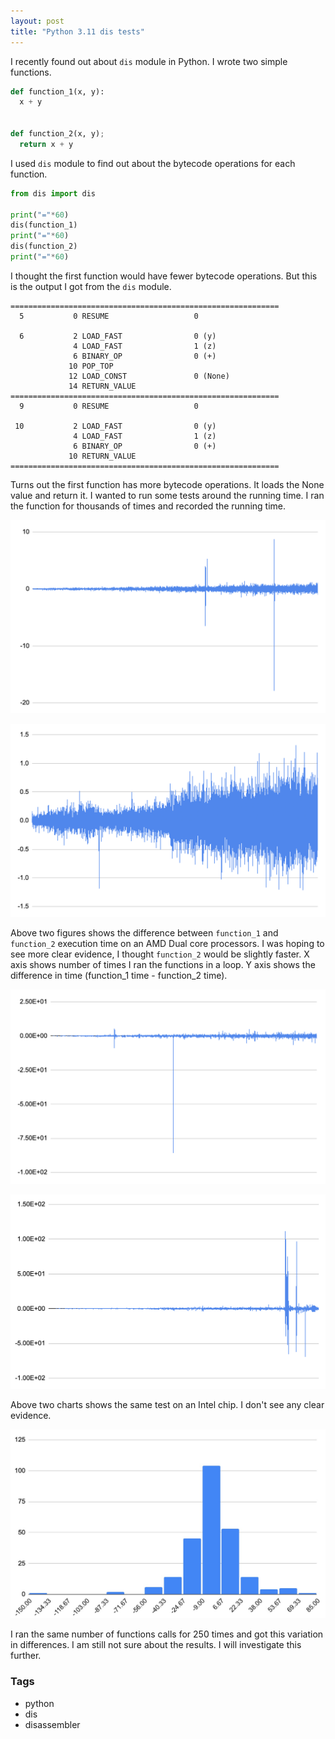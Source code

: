 ```yaml
---
layout: post
title: "Python 3.11 dis tests"
---
```


I recently found out about `dis` module in Python. I wrote two simple functions.

```python
def function_1(x, y):
  x + y


def function_2(x, y);
  return x + y
```

I used `dis` module to find out about the bytecode operations for each function. 

```python
from dis import dis

print("="*60)
dis(function_1)
print("="*60)
dis(function_2)
print("="*60)
```

I thought the first function would have fewer bytecode operations. But this is the output I got from the `dis` module.

```console
============================================================
  5           0 RESUME                   0

  6           2 LOAD_FAST                0 (y)
              4 LOAD_FAST                1 (z)
              6 BINARY_OP                0 (+)
             10 POP_TOP
             12 LOAD_CONST               0 (None)
             14 RETURN_VALUE
============================================================
  9           0 RESUME                   0

 10           2 LOAD_FAST                0 (y)
              4 LOAD_FAST                1 (z)
              6 BINARY_OP                0 (+)
             10 RETURN_VALUE
============================================================
```

Turns out the first function has more bytecode operations. It loads the None value and return it. I wanted to run some tests around the running time. I ran the function for thousands of times and recorded the running time. 

![](../resources/16.png)

![](../resources/17.png)

Above two figures shows the difference between `function_1` and `function_2` execution time on an AMD Dual core processors. I was hoping to see more clear evidence, I thought `function_2` would be slightly faster. X axis shows number of times I ran the functions in a loop. Y axis shows the difference in time (function_1 time - function_2 time).

![](../resources/18.png)

![](../resources/19.png)

Above two charts shows the same test on an Intel chip. I don't see any clear evidence.

![](../resources/20.jpeg)

I ran the same number of functions calls for 250 times and got this variation in differences. I am still not sure about the results. I will investigate this further.

### Tags

- python
- dis
- disassembler
